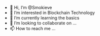 - 👋 Hi, I’m @Smokieve
- 👀 I’m interested in Blockchain Technology
- 🌱 I’m currently learning the basics
- 💞️ I’m looking to collaborate on ...
- 📫 How to reach me ...

<!---
Smokieve/Smokieve is a ✨ special ✨ repository because its `README.md` (this file) appears on your GitHub profile.
You can click the Preview link to take a look at your changes.
--->
